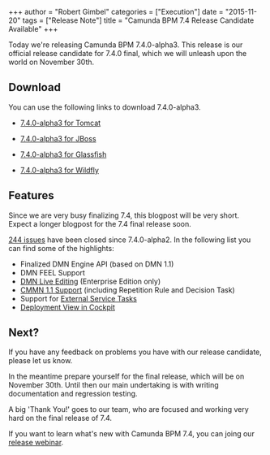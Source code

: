 +++
author = "Robert Gimbel"
categories = ["Execution"]
date = "2015-11-20"
tags = ["Release Note"]
title = "Camunda BPM 7.4 Release Candidate Available"
+++


Today we're releasing Camunda BPM 7.4.0-alpha3. This release is our official release candidate for 7.4.0 final, which we will unleash upon the world on November 30th.
<!--more-->
## Download
You can use the following links to download 7.4.0-alpha3. 

* [7.4.0-alpha3 for Tomcat](https://camunda.org/release/camunda-bpm/tomcat/7.4/)

* [7.4.0-alpha3 for JBoss](https://camunda.org/release/camunda-bpm/jboss/7.4/)

* [7.4.0-alpha3 for Glassfish](https://camunda.org/release/camunda-bpm/glassfish/7.4/)

* [7.4.0-alpha3 for Wildfly](https://camunda.org/release/camunda-bpm/wildfly/7.4/)

## Features
Since we are very busy finalizing 7.4, this blogpost will be very short. Expect a longer blogpost for the 7.4 final release soon.

[244 issues](https://jira.camunda.com/secure/ReleaseNote.jspa?projectId=10230&version=14199) have been closed since 7.4.0-alpha2. In the following list you can find some of the highlights:

* Finalized DMN Engine API (based on DMN 1.1)
* DMN FEEL Support
* [DMN Live Editing](https://docs.camunda.org/manual/latest/webapps/cockpit/deployment-view/#dmn-live-editing) (Enterprise Edition only)
* [CMMN 1.1 Support](https://docs.camunda.org/manual/latest/reference/cmmn11/) (including Repetition Rule and Decision Task)
* Support for [External Service Tasks](https://docs.camunda.org/manual/latest/user-guide/process-engine/external-tasks/)
* [Deployment View in Cockpit](https://docs.camunda.org/manual/latest/webapps/cockpit/deployment-view/)


## Next?
If you have any feedback on problems you have with our release candidate, please let us know.

In the meantime prepare yourself for the final release, which will be on November 30th. Until then our main undertaking is with writing documentation and regression testing. 

A big 'Thank You!' goes to our team, who are focused and working very hard on the final release of 7.4. 

If you want to learn what's new with Camunda BPM 7.4, you can joing our [release webinar](https://network.camunda.org/webinars/47).
